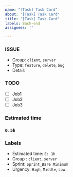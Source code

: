 ```yaml
---
name: "[Task] Task Card"
about: "[Task] Task Card"
title: "[Task] Task Card"
labels: Back-end
assignees: ''

---
```


### **ISSUE**

- Group: `client`, `server`
- Type: `feature`, `delete`, `bug`
- Detail: 

### **TODO**

- [ ]  Job1
- [ ]  Job2
- [ ]  Job3

### **Estimated time**

### **`0.5h`**

### **Labels**

- Estimated time: `E: 1h`
- Group : `client`, `server`
- Sprint: `Sprint_Bare Minimum`
- Urgency: `High`, `Middle`, `Low`
